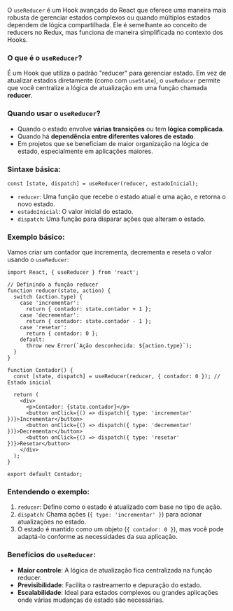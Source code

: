 O `useReducer` é um Hook avançado do React que oferece uma maneira mais robusta de gerenciar estados complexos ou quando múltiplos estados dependem de lógica compartilhada. Ele é semelhante ao conceito de reducers no Redux, mas funciona de maneira simplificada no contexto dos Hooks.

### O que é o `useReducer`?

É um Hook que utiliza o padrão "reducer" para gerenciar estado. Em vez de atualizar estados diretamente (como com `useState`), o `useReducer` permite que você centralize a lógica de atualização em uma função chamada **reducer**.

### Quando usar o `useReducer`?

- Quando o estado envolve **várias transições** ou tem **lógica complicada**.
- Quando há **dependência entre diferentes valores de estado**.
- Em projetos que se beneficiam de maior organização na lógica de estado, especialmente em aplicações maiores.

### Sintaxe básica:

```
const [state, dispatch] = useReducer(reducer, estadoInicial);
```

- `reducer`: Uma função que recebe o estado atual e uma ação, e retorna o novo estado.
- `estadoInicial`: O valor inicial do estado.
- `dispatch`: Uma função para disparar ações que alteram o estado.

### Exemplo básico:

Vamos criar um contador que incrementa, decrementa e reseta o valor usando o `useReducer`:

```
import React, { useReducer } from 'react';

// Definindo a função reducer
function reducer(state, action) {
  switch (action.type) {
    case 'incrementar':
      return { contador: state.contador + 1 };
    case 'decrementar':
      return { contador: state.contador - 1 };
    case 'resetar':
      return { contador: 0 };
    default:
      throw new Error(`Ação desconhecida: ${action.type}`);
  }
}

function Contador() {
  const [state, dispatch] = useReducer(reducer, { contador: 0 }); // Estado inicial

  return (
    <div>
      <p>Contador: {state.contador}</p>
      <button onClick={() => dispatch({ type: 'incrementar' })}>Incrementar</button>
      <button onClick={() => dispatch({ type: 'decrementar' })}>Decrementar</button>
      <button onClick={() => dispatch({ type: 'resetar' })}>Resetar</button>
    </div>
  );
}

export default Contador;
```

### Entendendo o exemplo:

1. `reducer`: Define como o estado é atualizado com base no tipo de ação.
2. `dispatch`: Chama ações (`{ type: 'incrementar' }`) para acionar atualizações no estado.
3. O estado é mantido como um objeto (`{ contador: 0 }`), mas você pode adaptá-lo conforme as necessidades da sua aplicação.

### Benefícios do `useReducer`:

- **Maior controle**: A lógica de atualização fica centralizada na função reducer.
- **Previsibilidade**: Facilita o rastreamento e depuração do estado.
- **Escalabilidade**: Ideal para estados complexos ou grandes aplicações onde várias mudanças de estado são necessárias.


